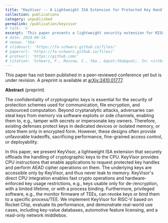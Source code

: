 ```yaml
---
title: "KeyVisor -- A Lightweight ISA Extension for Protected Key Handles with CPU-enforced Usage Policies"
collection: publications
category: unpublished
permalink: /publication/keyvisor
# talk: 'n'
excerpt: 'This paper presents a lightweight security extension for RISC-V CPUs that protects AES keys against local attackers and enforces secure key usage policies. The paper is currently under revision.'
# date: 2024-08-14
# venue: 'tba'
# slidesurl: 'https://fa-schwarz.github.io/files/'
# paperurl: 'https://fa-schwarz.github.io/files/'
# protourl: 'https://github.com/'
# citation: 'Schwarz, F., Rossow, C., tba., &quot;tba&quot;. In: <i>tba</i>. tba 2024'
---
```


This paper has not been published in a peer-reviewed conference yet but is under revision.
A preprint is available at [arXiv:2410.01777](https://arxiv.org/abs/2410.01777).

**Abstract** (preprint)

The confidentiality of cryptographic keys is essential for the security of protection schemes used for communication, file encryption, and outsourced computation. Beyond cryptanalytic attacks, adversaries can steal keys from memory via software exploits or side channels, enabling them to, e.g., tamper with secrets or impersonate key owners. Therefore, existing defenses protect keys in dedicated devices or isolated memory, or store them only in encrypted form. However, these designs often provide unfavorable tradeoffs, sacrificing performance, fine-grained access control, or deployability.

In this paper, we present KeyVisor, a lightweight ISA extension that securely offloads the handling of cryptographic keys to the CPU. KeyVisor provides CPU instructions that enable applications to request protected key handles and perform AEAD cipher operations on them. The underlying keys are accessible only by KeyVisor, and thus never leak to memory. KeyVisor's direct CPU integration enables fast crypto operations and hardware-enforced key usage restrictions, e.g., keys usable only for de-/encryption, with a limited lifetime, or with a process binding. Furthermore, privileged software, e.g., the monitor firmware of TEEs, can revoke keys or bind them to a specific process/TEE. We implement KeyVisor for RISC-V based on Rocket Chip, evaluate its performance, and demonstrate real-world use cases, including key-value databases, automotive feature licensing, and a read-only network middlebox.
